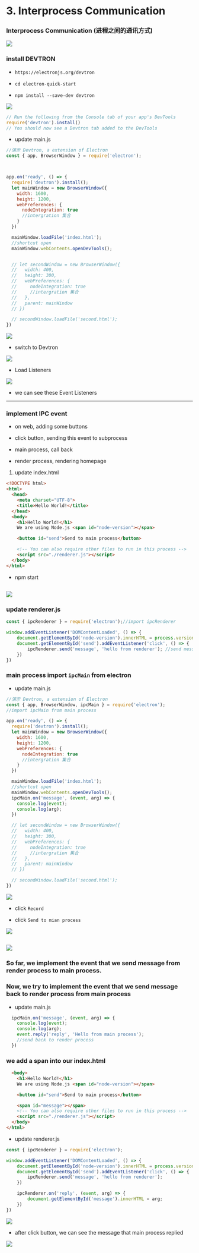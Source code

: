 # 3. Interprocess Communication

### Interprocess Communication (进程之间的通讯方式)

![](img/2019-12-21-09-17-17.png)

### install DEVTRON

- `https://electronjs.org/devtron`
 
- `cd electron-quick-start`

- `npm install --save-dev devtron`

![](img/2019-12-21-10-49-58.png)

```js
// Run the following from the Console tab of your app's DevTools
require('devtron').install()
// You should now see a Devtron tab added to the DevTools
```

- update main.js

```js
//演示 Devtron, a extension of Electron
const { app, BrowserWindow } = require('electron');



app.on('ready', () => {
  require('devtron').install();
  let mainWindow = new BrowserWindow({
    width: 1600,
    height: 1200,
    webPreferences: {
      nodeIntegration: true
      //intergration 集合
    }
  })

  mainWindow.loadFile('index.html');
  //shortcut open
  mainWindow.webContents.openDevTools();


  // let secondWindow = new BrowserWindow({
  //   width: 400,
  //   height: 300,
  //   webPreferences: {
  //     nodeIntegration: true
  //     //intergration 集合
  //   },
  //   parent: mainWindow
  // })

  // secondWindow.loadFile('second.html');
})
```

![](img/2019-12-21-11-05-50.png)

- switch to Devtron

![](img/2019-12-21-11-07-46.png)

- Load Listeners

![](img/2019-12-21-11-08-07.png)

- we can see these Event Listeners
---

### implement IPC event

- on web, adding some buttons

- click button, sending this event to subprocess

- main process, call back

- render process, rendering homepage
 

1. update index.html

```html
<!DOCTYPE html>
<html>
  <head>
    <meta charset="UTF-8">
    <title>Hello World!</title>
  </head>
  <body>
    <h1>Hello World!</h1>
    We are using Node.js <span id="node-version"></span>

    <button id="send">Send to main process</button>

    <!-- You can also require other files to run in this process -->
    <script src="./renderer.js"></script>
  </body>
</html>
```

- npm start

![](img/2019-12-21-11-32-15.png)
---

### update renderer.js

```js
const { ipcRenderer } = require('electron');//import ipcRenderer

window.addEventListener('DOMContentLoaded', () => {
    document.getElementById('node-version').innerHTML = process.versions.node;
    document.getElementById('send').addEventListener('click', () => {
        ipcRenderer.send('message', 'hello from renderer'); //send message to main process
    })
})
```

### main process import `ipcMain` from electron

- update main.js

```js
//演示 Devtron, a extension of Electron
const { app, BrowserWindow, ipcMain } = require('electron');
//import ipcMain from main process

app.on('ready', () => {
  require('devtron').install();
  let mainWindow = new BrowserWindow({
    width: 1600,
    height: 1200,
    webPreferences: {
      nodeIntegration: true
      //intergration 集合
    }
  })

  mainWindow.loadFile('index.html');
  //shortcut open
  mainWindow.webContents.openDevTools();
  ipcMain.on('message', (event, arg) => {
    console.log(event);  
    console.log(arg);
  })

  // let secondWindow = new BrowserWindow({
  //   width: 400,
  //   height: 300,
  //   webPreferences: {
  //     nodeIntegration: true
  //     //intergration 集合
  //   },
  //   parent: mainWindow
  // })

  // secondWindow.loadFile('second.html');
})
```

![](img/2019-12-21-11-38-05.png)

- click `Record`

- click `Send to mian process`

![](img/2019-12-21-11-39-30.png)

![](img/2019-12-21-11-40-42.png)
---

### So far, we implement the event that we send message from render process to main process.

### Now, we try to implement the event that we send message back to render process from main process

- update main.js

```js
  ipcMain.on('message', (event, arg) => {
    console.log(event);
    console.log(arg);
    event.reply('reply', 'Hello from main process');
    //send back to render process
  })
```

### we add a span into our index.html

```html
  <body>
    <h1>Hello World!</h1>
    We are using Node.js <span id="node-version"></span>

    <button id="send">Send to main process</button>

    <span id="message"></span>
    <!-- You can also require other files to run in this process -->
    <script src="./renderer.js"></script>
  </body>
</html>
```

- update renderer.js

```js
const { ipcRenderer } = require('electron');

window.addEventListener('DOMContentLoaded', () => {
    document.getElementById('node-version').innerHTML = process.versions.node;
    document.getElementById('send').addEventListener('click', () => {
        ipcRenderer.send('message', 'hello from renderer');
    })

    ipcRenderer.on('reply', (event, arg) => {
        document.getElementById('message').innerHTML = arg;
    })
})
```

![](img/2019-12-21-11-51-23.png)

- after click button, we can see the message that main process replied

![](img/2019-12-21-11-53-52.png)


